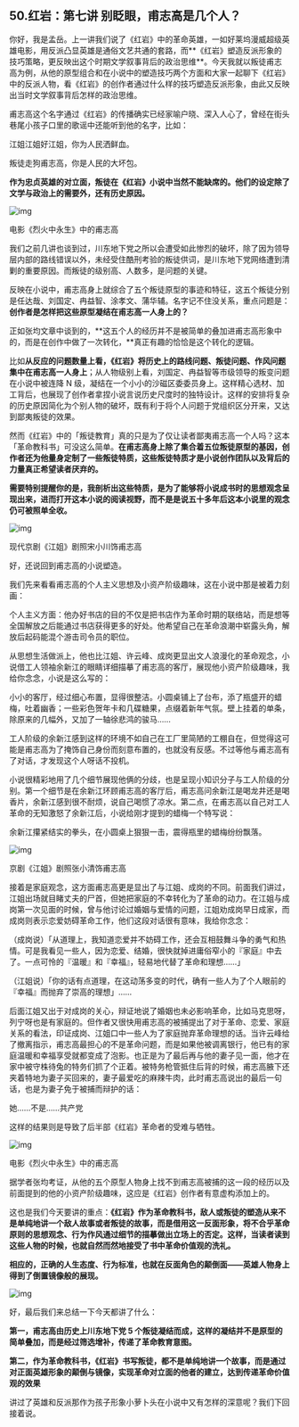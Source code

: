 ## 50.红岩：第七讲 别眨眼，甫志高是几个人？

你好，我是孟岳。上一讲我们说了《红岩》中的革命英雄，一如好莱坞漫威超级英雄电影，用反派凸显英雄是通俗文艺共通的套路，而**《红岩》塑造反派形象的技巧策略，更反映出这个时期文学叙事背后的政治思维**。今天我就以叛徒甫志高为例，从他的原型组合和在小说中的塑造技巧两个方面和大家一起聊下《红岩》中的反派人物，看《红岩》的创作者通过什么样的技巧塑造反派形象，由此又反映出当时文学叙事背后怎样的政治思维。


甫志高这个名字通过《红岩》的传播确实已经家喻户晓、深入人心了，曾经在街头巷尾小孩子口里的歌谣中还能听到他的名字，比如：


江姐江姐好江姐，你为人民洒鲜血。


叛徒走狗甫志高，你是人民的大坏包。


**作为忠贞英雄的对立面，叛徒在《红岩》小说中当然不能缺席的。他们的设定除了文学与政治上的需要外，还有历史原因。**


  



![img](https://pic2.zhimg.com/v2-d13d369af43d1c45f9c935f6102f378f.webp)

  



电影《烈火中永生》中的甫志高


我们之前几讲也谈到过，川东地下党之所以会遭受如此惨烈的破坏，除了因为领导层内部的路线错误以外，未经受住酷刑考验的叛徒供词，是川东地下党网络遭到清剿的重要原因。而叛徒的级别高、人数多，是问题的关键。


反映在小说中，甫志高身上就综合了五个叛徒原型的事迹和特征，这五个叛徒分别是任达哉、刘国定、冉益智、涂孝文、蒲华辅。名字记不住没关系，重点问题是：**创作者是怎样把这些原型凝结在甫志高一人身上的？**


正如张均文章中谈到的，**这五个人的经历并不是被简单的叠加进甫志高形象中的，而是在创作中做了一次转化，**真正有趣的恰恰是这个转化的逻辑。


比如**从反应的问题数量上看，《红岩》将历史上的路线问题、叛徒问题、作风问题集中在甫志高一人身上**；从人物级别上看，刘国定、冉益智等市级领导的叛变问题在小说中被连降 N 级，凝结在一个小小的沙磁区委委员身上。这样精心选材、加工背后，也展现了创作者拿捏小说言说历史尺度时的独特设计。这样的安排将复杂的历史原因简化为个别人物的破坏，既有利于将个人问题于党组织区分开来，又达到鄙夷叛徒的效果。


然而《红岩》中的「叛徒教育」真的只是为了仅让读者鄙夷甫志高一个人吗？这本「革命教科书」可没这么简单。**在甫志高身上除了集合着五位叛徒原型的基因，创作者还为他量身定制了一些叛徒特质，这些叛徒特质才是小说创作团队以及背后的力量真正希望读者厌弃的。**


**需要特别提醒你的是，我剖析出这些特质，是为了能够将小说成书时的思想观念呈现出来，进而打开这本小说的阅读视野，而不是是说五十多年后这本小说里的观念仍可被照单全收。**


  



![img](https://pic2.zhimg.com/v2-c0a009688fdce5be9f0cc6424aa47b13.webp)

  



现代京剧《江姐》剧照宋小川饰甫志高


好，还说回到甫志高的小说塑造。


我们先来看看甫志高的个人主义思想及小资产阶级趣味，这在小说中那是被着力刻画：


个人主义方面：他办好书店的目的不仅是把书店作为革命时期的联络站，而是想等全国解放之后能通过书店获得更多的好处。他希望自己在革命浪潮中崭露头角，解放后起码能混个游击司令员的职位。


从思想生活做派上，他也比江姐、许云峰、成岗更显出文人浪漫化的革命观念，小说借工人领袖余新江的眼睛详细描摹了甫志高的客厅，展现他小资产阶级趣味，我给你念念，小说是这么写的：


小小的客厅，经过细心布置，显得很整洁。小圆桌铺上了台布，添了瓶盛开的蜡梅，吐着幽香；一些彩色贺年卡和几碟糖果，点缀着新年气氛。壁上挂着的单条，除原来的几幅外，又加了一轴徐悲鸿的骏马……


工人阶级的余新江感到这样的环境不如自己在工厂里简陋的工棚自在，但觉得这可能是甫志高为了掩饰自己身份而刻意布置的，也就没有反感。不过等他与甫志高有了对话，才发现这个人呀话不投机。


小说很精彩地用了几个细节展现他俩的分歧，也是呈现小知识分子与工人阶级的分别。第一个细节是在余新江环顾甫志高的客厅后，甫志高问余新江是喝龙井还是喝香片，余新江感到很不耐烦，说自己喝惯了凉水。第二点，在甫志高以自己对工人革命的无知激怒了余新江后，小说给刚才提到的蜡梅一个特写说：


余新江攥紧结实的拳头，在小圆桌上狠狠一击，震得瓶里的蜡梅纷纷飘落。


  



![img](https://pic2.zhimg.com/v2-4c1f938198ba525204a38010bd3cd383.webp)

  



京剧《江姐》剧照张小清饰甫志高


接着是家庭观念，这方面甫志高更是显出了与江姐、成岗的不同。前面我们讲过，江姐出场就目睹丈夫的尸首，但她把家庭的不幸转化为了革命的动力。在江姐与成岗第一次见面的时候，曾与他讨论过婚姻与爱情的问题，江姐劝成岗早日成家，而成岗则表示恋爱妨碍革命工作，他们这段对话很有意味，我给你念念：


（成岗说）「从道理上，我知道恋爱并不妨碍工作，还会互相鼓舞斗争的勇气和热情。可是我看见一些人，因为恋爱、结婚，很快就掉进庸俗窄小的『家庭』中去了。一点可怜的『温暖』和『幸福』，轻易地代替了革命和理想……」


（江姐说）「你的话有点道理，在这动荡多变的时代，确有一些人为了个人眼前的『幸福』而抛弃了崇高的理想」……


后面江姐又出于对成岗的关心，辩证地说了婚姻也未必影响革命，比如马克思呀，列宁呀也是有家庭的。但作者又很快用甫志高的被捕提出了对于革命、恋爱、家庭关系的看法，印证成岗、江姐口中一些人为了家庭抛弃革命理想的话。当许云峰给了撤离指示，甫志高最担心的不是革命问题，而是如果他被调离银行，他已有的家庭温暖和幸福享受就都变成了泡影。也正是为了最后再与他的妻子见一面，他才在家中被守株待兔的特务们抓了个正着。被特务枪管抵住后背的时候，甫志高腋下还夹着特地为妻子买回来的，妻子最爱吃的麻辣牛肉，此时甫志高说出的最后一句话，也是为妻子免于被捕而辩护的话：


她……不是……共产党


这样的结果则是导致了后半部《红岩》革命者的受难与牺牲。


  



![img](https://pic3.zhimg.com/v2-5ee3a7afe68edc7ed48ea5d801439506.webp)

  



电影《烈火中永生》中的甫志高


据学者张均考证，从他的五个原型人物身上找不到甫志高被捕的这一段的经历以及前面提到的他的小资产阶级趣味，这应是《红岩》创作者有意虚构添加上的。


这也是我们今天要讲的重点：**《红岩》作为革命教科书，敌人或叛徒的塑造从来不是单纯地讲一个敌人故事或者叛徒的故事，而是借用这一反面形象，将不合乎革命原则的思想观念、行为作风通过细节的描摹做出立场上的否定。这样，当读者读到这些人物的时候，也就自然而然地接受了书中革命价值观的洗礼。**


**相应的，正确的人生态度、行为标准，也就在反面角色的颠倒面——英雄人物身上得到了倒置镜像般的展现。**


  



![img](https://pic1.zhimg.com/v2-1f0195e1bb4eaea2d44f61eb42fd7c29.webp)

  



好，最后我们来总结一下今天都讲了什么：


**第一，甫志高由历史上川东地下党 5 个叛徒凝结而成，这样的凝结并不是原型的简单叠加，而是经过筛选增补，传递了革命教育意图。**


**第二，作为革命教科书，《红岩》书写叛徒，都不是单纯地讲一个故事，而是通过对正面英雄形象的颠倒与镜像，实现革命对立面的他者的建立，达到传递革命价值观的效果**


讲过了英雄和反派那作为孩子形象小萝卜头在小说中又有怎样的深意呢？我们下回接着说。

